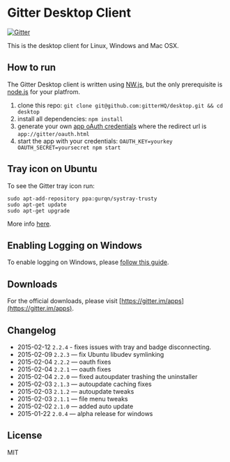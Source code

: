 Gitter Desktop Client
=====================

[![Gitter](https://badges.gitter.im/Join%20Chat.svg)](https://gitter.im/gitterHQ/desktop?utm_source=badge&utm_medium=badge&utm_campaign=pr-badge&utm_content=badge)

This is the desktop client for Linux, Windows and Mac OSX.

How to run
----------

The Gitter Desktop client is written using [NW.js](http://nwjs.io/), but the only prerequisite is [node.js](http://nodejs.org/download) for your platfrom.

1. clone this repo: `git clone git@github.com:gitterHQ/desktop.git && cd desktop`
2. install all dependencies: `npm install`
3. generate your own [app oAuth credentials](https://developer.gitter.im/apps) where the redirect url is `app://gitter/oauth.html`
4. start the app with your credentials: `OAUTH_KEY=yourkey OAUTH_SECRET=yoursecret npm start`

Tray icon on Ubuntu
-------------------
To see the Gitter tray icon run:

```
sudo apt-add-repository ppa:gurqn/systray-trusty
sudo apt-get update
sudo apt-get upgrade
```

More info [here](http://ubuntuforums.org/showthread.php?t=2217458).

Enabling Logging on Windows
---------------------------
To enable logging on Windows, please [follow this guide](https://gist.github.com/trevorah/bfeb4ad69e4633dc76c5).

Downloads
---------

For the official downloads, please visit [https://gitter.im/apps](https://gitter.im/apps).

Changelog
---------
* 2015-02-12 `2.2.4` - fixes issues with tray and badge disconnecting.
* 2015-02-09 `2.2.3` — fix Ubuntu libudev symlinking
* 2015-02-04 `2.2.2` — oauth fixes
* 2015-02-04 `2.2.1` — oauth fixes
* 2015-02-04 `2.2.0` — fixed autoupdater trashing the uninstaller
* 2015-02-03 `2.1.3` — autoupdate caching fixes
* 2015-02-03 `2.1.2` — autoupdate tweaks
* 2015-02-03 `2.1.1` — file menu tweaks
* 2015-02-02 `2.1.0` — added auto update
* 2015-01-22 `2.0.4` — alpha release for windows

License
-------

MIT
